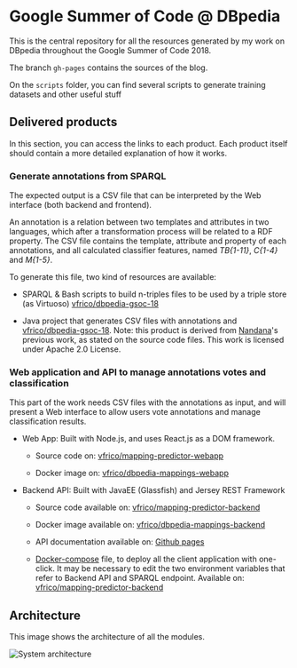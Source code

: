 # Google Summer of Code @ DBpedia

This is the central repository for all the resources generated by my work
on DBpedia throughout the Google Summer of Code 2018.

The branch `gh-pages` contains the sources of the blog.

On the `scripts` folder, you can find several scripts to generate training datasets and other useful stuff

## Delivered products

In this section, you can access the links to each product. Each product itself should contain a more detailed explanation of how it works.

### Generate annotations from SPARQL
The expected output is a CSV file that can be interpreted by the Web interface (both backend and frontend).

An annotation is a relation between two templates and attributes in two languages, which after a transformation process will be related to a RDF property. The CSV file contains the template, attribute and property of each annotations, and all calculated classifier features, named *TB{1-11}*, *C{1-4}* and *M{1-5}*.

To generate this file, two kind of resources are available:

* SPARQL & Bash scripts to build n-triples files to be used by a triple store (as Virtuoso) [vfrico/dbpedia-gsoc-18](https://github.com/vfrico/dbpedia-gsoc-18/tree/master/scripts)

* Java project that generates CSV files with annotations and  [vfrico/dbpedia-gsoc-18](https://github.com/vfrico/dbpedia-gsoc-18/tree/master/inconsistents-mappings). Note: this product is derived from [Nandana](https://github.com/nandana)'s previous work, as stated on the source code files. This work is licensed under Apache 2.0 License.

### Web application and API to manage annotations votes and classification
This part of the work needs CSV files with the annotations as input, and will present a Web interface to allow users vote annotations and manage classification results.

* Web App: Built with Node.js, and uses React.js as a DOM framework.

  * Source code on: [vfrico/mapping-predictor-webapp](https://github.com/vfrico/mapping-predictor-webapp)

  * Docker image on: [vfrico/dbpedia-mappings-webapp](https://hub.docker.com/r/vfrico/dbpedia-mappings-webapp/)

* Backend API: Built with JavaEE (Glassfish) and Jersey REST Framework

  * Source code available on: [vfrico/mapping-predictor-backend](https://github.com/vfrico/mapping-predictor-backend)

  * Docker image available on: [vfrico/dbpedia-mappings-backend](https://hub.docker.com/r/vfrico/dbpedia-mappings-backend/)

  * API documentation available on: [Github pages](https://vfrico.github.io/mapping-predictor-backend/)

  * [Docker-compose](https://docs.docker.com/compose/) file, to deploy all the client application with one-click. It may be necessary to edit the two environment variables that refer to Backend API and SPARQL endpoint. Available on: [vfrico/mapping-predictor-backend](https://github.com/vfrico/mapping-predictor-backend/blob/master/docker-compose.yml)

## Architecture
This image shows the architecture of all the modules.

![System architecture]( https://raw.githubusercontent.com/vfrico/dbpedia-gsoc-18/gh-pages/img/system_architecture.png "System architecture")